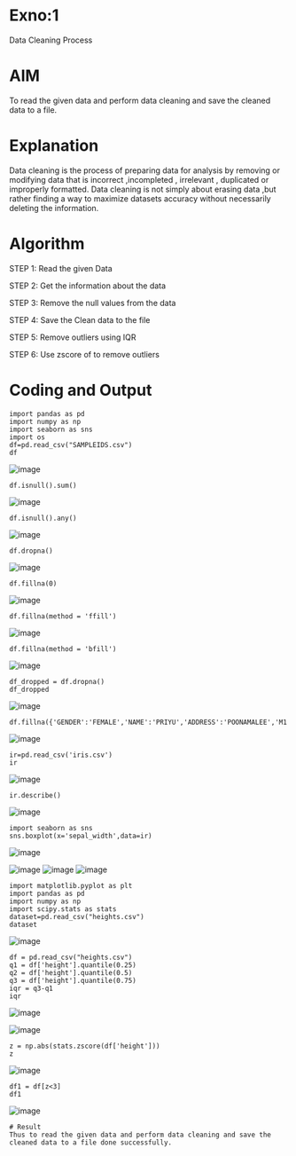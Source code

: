 # Exno:1
Data Cleaning Process

# AIM
To read the given data and perform data cleaning and save the cleaned data to a file.

# Explanation
Data cleaning is the process of preparing data for analysis by removing or modifying data that is incorrect ,incompleted , irrelevant , duplicated or improperly formatted. Data cleaning is not simply about erasing data ,but rather finding a way to maximize datasets accuracy without necessarily deleting the information.

# Algorithm
STEP 1: Read the given Data

STEP 2: Get the information about the data

STEP 3: Remove the null values from the data

STEP 4: Save the Clean data to the file

STEP 5: Remove outliers using IQR

STEP 6: Use zscore of to remove outliers

# Coding and Output
```
import pandas as pd
import numpy as np
import seaborn as sns
import os 
df=pd.read_csv("SAMPLEIDS.csv")
df
```
![image](https://github.com/user-attachments/assets/0708a1ae-c7cc-4dc3-8eb7-6ce9291e691f)
```
df.isnull().sum()
```
![image](https://github.com/user-attachments/assets/17abf1d1-51bb-49f0-9a77-2cc06eea8840)
```
df.isnull().any()
```
![image](https://github.com/user-attachments/assets/0b714954-f6c3-4892-9b05-12bcfa91406d)
```
df.dropna()
```
![image](https://github.com/user-attachments/assets/f083cc0d-051f-4189-ad27-082b1246caa1)
```
df.fillna(0)
```
![image](https://github.com/user-attachments/assets/cfceedd9-0706-44eb-a377-bcfadea004cc)
```
df.fillna(method = 'ffill')
```
![image](https://github.com/user-attachments/assets/a22e7caf-2566-429f-88c4-37ab47414c19)
```
df.fillna(method = 'bfill')
```
![image](https://github.com/user-attachments/assets/b54d36a8-6771-402f-bbe9-594e4aed191a)
```
df_dropped = df.dropna()
df_dropped
```
![image](https://github.com/user-attachments/assets/95c9b8b9-2cbb-4b78-a0a6-052a393c6935)
```
df.fillna({'GENDER':'FEMALE','NAME':'PRIYU','ADDRESS':'POONAMALEE','M1':98,'M2':87,'M3':76,'M4':92,'TOTAL':305,'AVG':89.999999})
```
![image](https://github.com/user-attachments/assets/70bda816-320f-49fc-ad14-00e346b83484)
```
ir=pd.read_csv('iris.csv')
ir
```
![image](https://github.com/user-attachments/assets/48ce2758-5329-42f9-bd75-81e5517a4be5)
```
ir.describe()
```
![image](https://github.com/user-attachments/assets/2fb26813-0e44-4e5d-9ae8-69bee979a6e0)
```
import seaborn as sns
sns.boxplot(x='sepal_width',data=ir)
```
![image](https://github.com/user-attachments/assets/fafb60b2-1980-492e-83dd-250bcfed8225)

![image](https://github.com/user-attachments/assets/a753dd90-e4bc-440e-b861-4fd93e46e7ba)
![image](https://github.com/user-attachments/assets/cdb1c820-2030-4818-9e3d-9a997184e0d9)
![image](https://github.com/user-attachments/assets/65ef7c81-009c-49d0-91c7-007f8db16d19)
```
import matplotlib.pyplot as plt
import pandas as pd
import numpy as np
import scipy.stats as stats
dataset=pd.read_csv("heights.csv")
dataset
```
![image](https://github.com/user-attachments/assets/7ea299f4-0441-4294-bf33-4d64520ca14f)

```
df = pd.read_csv("heights.csv")
q1 = df['height'].quantile(0.25)
q2 = df['height'].quantile(0.5)
q3 = df['height'].quantile(0.75)
iqr = q3-q1
iqr
```
![image](https://github.com/user-attachments/assets/80cadd71-4a3e-4245-9bb1-c4223c453f58)

![image](https://github.com/user-attachments/assets/61f43aee-0567-45ef-a83d-450328cf6ec1)
```
z = np.abs(stats.zscore(df['height']))
z

```
![image](https://github.com/user-attachments/assets/ba8c9480-9cd4-4a45-9546-03e8546d2a62)
```
df1 = df[z<3]
df1
```
![image](https://github.com/user-attachments/assets/b57d33fd-d6f0-4741-964e-8efdb33af6f3)
```
# Result
Thus to read the given data and perform data cleaning and save the cleaned data to a file done successfully.

